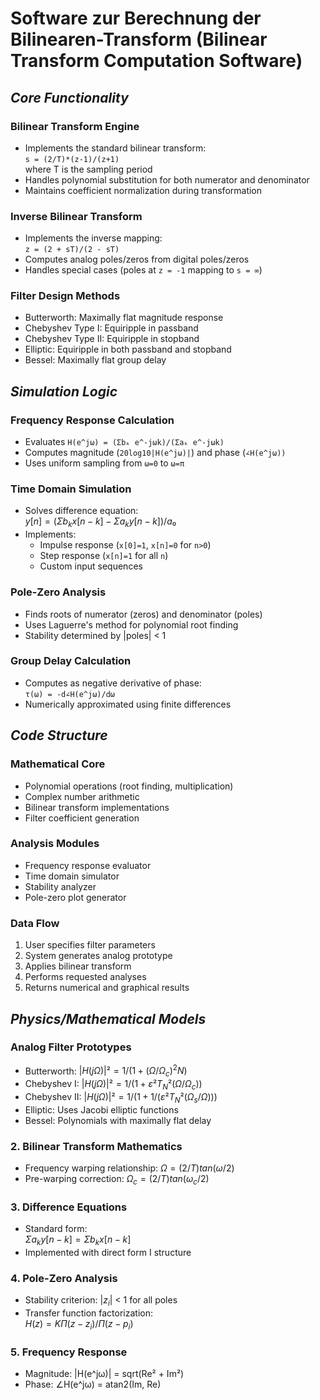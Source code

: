 # Software zur Berechnung der Bilinearen-Transform (Bilinear Transform Computation Software)

## _Core Functionality_

### Bilinear Transform Engine
- Implements the standard bilinear transform:  
  `s = (2/T)*(z-1)/(z+1)`  
  where T is the sampling period
- Handles polynomial substitution for both numerator and denominator
- Maintains coefficient normalization during transformation

### Inverse Bilinear Transform
- Implements the inverse mapping:  
  `z = (2 + sT)/(2 - sT)`
- Computes analog poles/zeros from digital poles/zeros
- Handles special cases (poles at `z = -1` mapping to `s = ∞`)

### Filter Design Methods
- Butterworth: Maximally flat magnitude response
- Chebyshev Type I: Equiripple in passband
- Chebyshev Type II: Equiripple in stopband
- Elliptic: Equiripple in both passband and stopband
- Bessel: Maximally flat group delay

## _Simulation Logic_

### Frequency Response Calculation
- Evaluates `H(e^jω) = (Σbₖ e^-jωk)/(Σaₖ e^-jωk)`
- Computes magnitude (`20log10|H(e^jω)|`) and phase (`∠H(e^jω))`
- Uses uniform sampling from `ω=0` to `ω=π`

### Time Domain Simulation
- Solves difference equation:  
  $y[n] = (Σb_k x[n-k] - Σa_k y[n-k])/a₀$
- Implements:
  - Impulse response (`x[0]=1`, `x[n]=0` for `n>0`)
  - Step response (`x[n]=1` for all `n`)
  - Custom input sequences

### Pole-Zero Analysis
- Finds roots of numerator (zeros) and denominator (poles)
- Uses Laguerre's method for polynomial root finding
- Stability determined by |poles| < 1

### Group Delay Calculation
- Computes as negative derivative of phase:  
  `τ(ω) = -d∠H(e^jω)/dω`
- Numerically approximated using finite differences

## _Code Structure_

### Mathematical Core
- Polynomial operations (root finding, multiplication)
- Complex number arithmetic
- Bilinear transform implementations
- Filter coefficient generation

### Analysis Modules
- Frequency response evaluator
- Time domain simulator
- Stability analyzer
- Pole-zero plot generator

### Data Flow
1. User specifies filter parameters
2. System generates analog prototype
3. Applies bilinear transform
4. Performs requested analyses
5. Returns numerical and graphical results

## _Physics/Mathematical Models_

### Analog Filter Prototypes
- Butterworth: $|H(jΩ)|² = 1/(1 + (Ω/Ω_c)^2N)$
- Chebyshev I: $|H(jΩ)|² = 1/(1 + ε²T_N²(Ω/Ω_c))$
- Chebyshev II: $|H(jΩ)|² = 1/(1 + 1/(ε²T_N²(Ω_s/Ω)))$
- Elliptic: Uses Jacobi elliptic functions
- Bessel: Polynomials with maximally flat delay

### 2. Bilinear Transform Mathematics
- Frequency warping relationship: $Ω = (2/T)tan(ω/2)$
- Pre-warping correction:  $Ω_c = (2/T)tan(ω_c/2)$

### 3. Difference Equations
- Standard form:  
  $Σa_k y[n-k] = Σb_k x[n-k]$
- Implemented with direct form I structure

### 4. Pole-Zero Analysis
- Stability criterion: |$z_i$| < 1 for all poles
- Transfer function factorization:  
  $H(z) = K Π(z - z_i)/Π(z - p_i)$

### 5. Frequency Response
- Magnitude: |H(e^jω)| = sqrt(Re² + Im²)
- Phase: ∠H(e^jω) = atan2(Im, Re)
